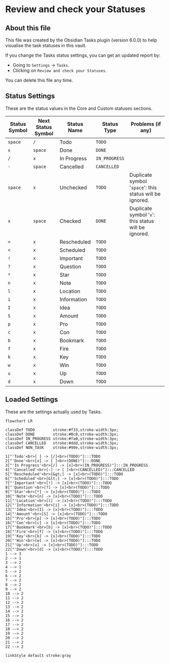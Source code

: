 # Review and check your Statuses

## About this file

This file was created by the Obsidian Tasks plugin (version 6.0.0) to help visualise the task statuses in this vault.

If you change the Tasks status settings, you can get an updated report by:

- Going to `Settings` -> `Tasks`.
- Clicking on `Review and check your Statuses`.

You can delete this file any time.

## Status Settings

<!--
Switch to Live Preview or Reading Mode to see the table.
If there are any Markdown formatting characters in status names, such as '*' or '_',
Obsidian may only render the table correctly in Reading Mode.
-->

These are the status values in the Core and Custom statuses sections.

| Status Symbol | Next Status Symbol | Status Name | Status Type   | Problems (if any)                                        |
| ------------- | ------------------ | ----------- | ------------- | -------------------------------------------------------- |
| `space`       | `/`                | Todo        | `TODO`        |                                                          |
| `x`           | `space`            | Done        | `DONE`        |                                                          |
| `/`           | `x`                | In Progress | `IN_PROGRESS` |                                                          |
| `-`           | `space`            | Cancelled   | `CANCELLED`   |                                                          |
| `space`       | `x`                | Unchecked   | `TODO`        | Duplicate symbol '`space`': this status will be ignored. |
| `x`           | `space`            | Checked     | `DONE`        | Duplicate symbol '`x`': this status will be ignored.     |
| `>`           | `x`                | Rescheduled | `TODO`        |                                                          |
| `<`           | `x`                | Scheduled   | `TODO`        |                                                          |
| `!`           | `x`                | Important   | `TODO`        |                                                          |
| `?`           | `x`                | Question    | `TODO`        |                                                          |
| `*`           | `x`                | Star        | `TODO`        |                                                          |
| `n`           | `x`                | Note        | `TODO`        |                                                          |
| `l`           | `x`                | Location    | `TODO`        |                                                          |
| `i`           | `x`                | Information | `TODO`        |                                                          |
| `I`           | `x`                | Idea        | `TODO`        |                                                          |
| `S`           | `x`                | Amount      | `TODO`        |                                                          |
| `p`           | `x`                | Pro         | `TODO`        |                                                          |
| `c`           | `x`                | Con         | `TODO`        |                                                          |
| `b`           | `x`                | Bookmark    | `TODO`        |                                                          |
| `f`           | `x`                | Fire        | `TODO`        |                                                          |
| `k`           | `x`                | Key         | `TODO`        |                                                          |
| `w`           | `x`                | Win         | `TODO`        |                                                          |
| `u`           | `x`                | Up          | `TODO`        |                                                          |
| `d`           | `x`                | Down        | `TODO`        |                                                          |

## Loaded Settings

<!-- Switch to Live Preview or Reading Mode to see the diagram. -->

These are the settings actually used by Tasks.

```mermaid
flowchart LR

classDef TODO        stroke:#f33,stroke-width:3px;
classDef DONE        stroke:#0c0,stroke-width:3px;
classDef IN_PROGRESS stroke:#fa0,stroke-width:3px;
classDef CANCELLED   stroke:#ddd,stroke-width:3px;
classDef NON_TASK    stroke:#99e,stroke-width:3px;

1["'Todo'<br>[ ] -> [/]<br>(TODO)"]:::TODO
2["'Done'<br>[x] -> [ ]<br>(DONE)"]:::DONE
3["'In Progress'<br>[/] -> [x]<br>(IN_PROGRESS)"]:::IN_PROGRESS
4["'Cancelled'<br>[-] -> [ ]<br>(CANCELLED)"]:::CANCELLED
5["'Rescheduled'<br>[&gt;] -> [x]<br>(TODO)"]:::TODO
6["'Scheduled'<br>[&lt;] -> [x]<br>(TODO)"]:::TODO
7["'Important'<br>[!] -> [x]<br>(TODO)"]:::TODO
8["'Question'<br>[?] -> [x]<br>(TODO)"]:::TODO
9["'Star'<br>[*] -> [x]<br>(TODO)"]:::TODO
10["'Note'<br>[n] -> [x]<br>(TODO)"]:::TODO
11["'Location'<br>[l] -> [x]<br>(TODO)"]:::TODO
12["'Information'<br>[i] -> [x]<br>(TODO)"]:::TODO
13["'Idea'<br>[I] -> [x]<br>(TODO)"]:::TODO
14["'Amount'<br>[S] -> [x]<br>(TODO)"]:::TODO
15["'Pro'<br>[p] -> [x]<br>(TODO)"]:::TODO
16["'Con'<br>[c] -> [x]<br>(TODO)"]:::TODO
17["'Bookmark'<br>[b] -> [x]<br>(TODO)"]:::TODO
18["'Fire'<br>[f] -> [x]<br>(TODO)"]:::TODO
19["'Key'<br>[k] -> [x]<br>(TODO)"]:::TODO
20["'Win'<br>[w] -> [x]<br>(TODO)"]:::TODO
21["'Up'<br>[u] -> [x]<br>(TODO)"]:::TODO
22["'Down'<br>[d] -> [x]<br>(TODO)"]:::TODO
1 --> 3
2 --> 1
3 --> 2
4 --> 1
5 --> 2
6 --> 2
7 --> 2
8 --> 2
9 --> 2
10 --> 2
11 --> 2
12 --> 2
13 --> 2
14 --> 2
15 --> 2
16 --> 2
17 --> 2
18 --> 2
19 --> 2
20 --> 2
21 --> 2
22 --> 2

linkStyle default stroke:gray
```
